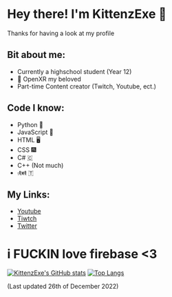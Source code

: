 # Hey there! I'm KittenzExe 👋
Thanks for having a look at my profile
## Bit about me:
- Currently a highschool student (Year 12)
- 💜 OpenXR my beloved
- Part-time Content creator (Twitch, Youtube, ect.)
## Code I know:
- Python 🐍
- JavaScript 📜
- HTML 🖥️
- CSS 🎆
- C# 🇨
- C++ (Not much)
- ~~.txt~~ 🇹
## My Links:
- [Youtube](https://www.youtube.com/channel/UCnoHozM85RPHh2XtIigkz_Q)
- [Tiwtch](https://twitch.tv/kittenzexe)
- [Twitter](https://twitter.com/kittenzexe)

# i FUCKIN love firebase <3

[![KittenzExe's GitHub stats](https://github-readme-stats.vercel.app/api?username=kittenzexe&count_private=true&show_icons=true&theme=transparent)](https://github.com/anuraghazra/github-readme-stats)
[![Top Langs](https://github-readme-stats.vercel.app/api/top-langs/?username=kittenzexe&count_private=true&show_icons=true&theme=transparent&layout=compact)](https://github.com/anuraghazra/github-readme-stats)

(Last updated 26th of December 2022)
